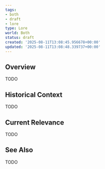 ```yaml
---
tags:
- both
- draft
- lore
type: Lore
world: Both
status: draft
created: '2025-08-11T13:08:45.956678+00:00'
updated: '2025-08-11T13:08:48.339737+00:00'
---
```



## Overview

TODO
## Historical Context

TODO
## Current Relevance

TODO
## See Also

TODO
